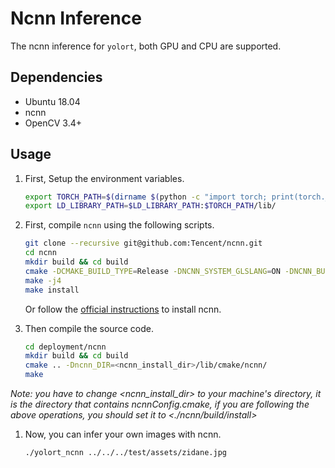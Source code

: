 # Ncnn Inference

The ncnn inference for `yolort`, both GPU and CPU are supported.

## Dependencies

- Ubuntu 18.04
- ncnn
- OpenCV 3.4+

## Usage

1. First, Setup the environment variables.

    ```bash
    export TORCH_PATH=$(dirname $(python -c "import torch; print(torch.__file__)"))
    export LD_LIBRARY_PATH=$LD_LIBRARY_PATH:$TORCH_PATH/lib/
    ```

1. First, compile `ncnn` using the following scripts.

    ```bash
    git clone --recursive git@github.com:Tencent/ncnn.git
    cd ncnn
    mkdir build && cd build
    cmake -DCMAKE_BUILD_TYPE=Release -DNCNN_SYSTEM_GLSLANG=ON -DNCNN_BUILD_EXAMPLES=ON .. # Set -DNCNN_VULKAN=ON if you're using VULKAN
    make -j4
    make install
    ```

    Or follow the [official instructions](https://github.com/Tencent/ncnn/wiki/how-to-build) to install ncnn.

1. Then compile the source code.

    ```bash
    cd deployment/ncnn
    mkdir build && cd build
    cmake .. -Dncnn_DIR=<ncnn_install_dir>/lib/cmake/ncnn/
    make
    ```

_Note: you have to change <ncnn_install_dir> to your machine's directory, it is the directory that contains ncnnConfig.cmake, if you are following the above operations, you should set it to <./ncnn/build/install>_

1. Now, you can infer your own images with ncnn.

    ```bash
    ./yolort_ncnn ../../../test/assets/zidane.jpg
    ```
